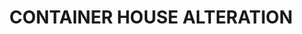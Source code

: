 ---
title: CONTAINER HOUSE ALTERATION
description: >
  Container house in Central Otago
year: 2023
position: 1
images:
  - src: /assets/uploads/A-2302-1.png
  - src: /assets/uploads/A-2302-2.jpg
  - src: /assets/uploads/A-2302-3.png
tags: alterations
---